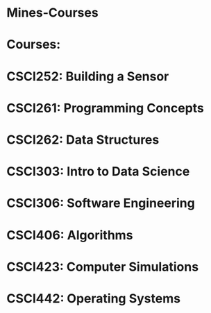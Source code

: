 # Mines-Courses
# Courses:
# CSCI252: Building a Sensor
# CSCI261: Programming Concepts
# CSCI262: Data Structures
# CSCI303: Intro to Data Science
# CSCI306: Software Engineering
# CSCI406: Algorithms
# CSCI423: Computer Simulations
# CSCI442: Operating Systems
